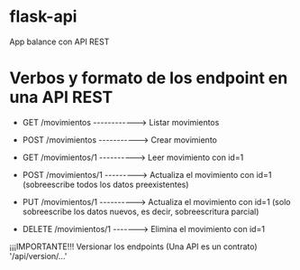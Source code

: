 # flask-api
App balance con API REST

# Verbos y formato de los endpoint en una API REST

- GET /movimientos ------------> Listar movimientos
- POST /movimientos -----------> Crear movimiento

- GET /movimientos/1 ----------> Leer movimiento con id=1
- POST /movimientos/1 ---------> Actualiza el movimiento con id=1 (sobreescribe todos los datos preexistentes)
- PUT /movimientos/1 ----------> Actualiza el movimiento con id=1 (solo sobreescribe los datos nuevos, es decir, sobreescritura parcial)
- DELETE /movimientos/1 -------> Elimina el movimiento con id=1


¡¡¡IMPORTANTE!!!
Versionar los endpoints (Una API es un contrato)
'/api/version/...'